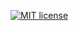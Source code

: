 [![MIT license](https://img.shields.io/badge/license-MIT-blue.svg)](https://github.com/timfame/dsl/blob/main/dsl/LICENSE)
